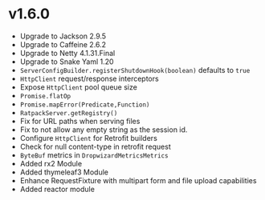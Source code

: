 <!--
This file contains the in progress release notes during the cycle.
It should not be considered the final announcement for any release at any time.
-->

# v1.6.0
* Upgrade to Jackson 2.9.5
* Upgrade to Caffeine 2.6.2
* Upgrade to Netty 4.1.31.Final
* Upgrade to Snake Yaml 1.20
* `ServerConfigBuilder.registerShutdownHook(boolean)` defaults to `true`
* `HttpClient` request/response interceptors
* Expose `HttpClient` pool queue size
* `Promise.flatOp`
* `Promise.mapError(Predicate,Function)` 
* `RatpackServer.getRegistry()`
* Fix for URL paths when serving files
* Fix to not allow any empty string as the session id.
* Configure `HttpClient` for Retrofit builders
* Check for null content-type in retrofit request
* `ByteBuf` metrics in `DropwizardMetricsMetrics`
* Added rx2 Module
* Added thymeleaf3 Module
* Enhance RequestFixture with multipart form and file upload capabilities
* Added reactor module 

 
